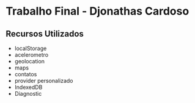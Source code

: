 # Trabalho Final - Djonathas Cardoso

## Recursos Utilizados
* localStorage
* acelerometro
* geolocation
* maps
* contatos
* provider personalizado
* IndexedDB
* Diagnostic
